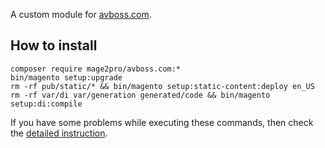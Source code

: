A custom module for [avboss.com](http://avboss.com).

## How to install
```
composer require mage2pro/avboss.com:*
bin/magento setup:upgrade
rm -rf pub/static/* && bin/magento setup:static-content:deploy en_US
rm -rf var/di var/generation generated/code && bin/magento setup:di:compile
```
If you have some problems while executing these commands, then check the [detailed instruction](https://mage2.pro/t/263).